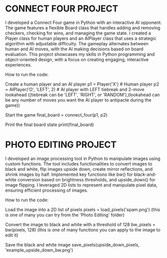 # CONNECT FOUR PROJECT
I developed a Connect Four game in Python with an interactive AI opponent. The game features a flexible Board class that handles adding and removing checkers, checking for wins, and managing the game state. I created a Player class for human players and an AIPlayer class that uses a strategic algorithm with adjustable difficulty. The gameplay alternates between human and AI moves, with the AI making decisions based on board evaluation. This project showcases my skills in Python programming and object-oriented design, with a focus on creating engaging, interactive experiences.

How to run the code:

Create a human player and an AI player
p1 = Player('X')  # Human player
p2 = AIPlayer('O', 'LEFT', 2)  # AI player with LEFT tiebreak and 2-move lookahead ((tiebreak can be 'LEFT', 'RIGHT', or 'RANDOM'),(lookahead can be any number of moves you want the AI player to antipacte during the game))

Start the game
final_board = connect_four(p1, p2)

Print the final board state
print(final_board)

# PHOTO EDITING PROJECT
I developed an image processing tool in Python to manipulate images using custom functions. The tool includes functionalities to convert images to black and white, flip images upside down, create mirror reflections, and shrink images by half. Implemented key functions like bw() for black-and-white conversion based on brightness thresholds, and upside_down() for image flipping. I leveraged 2D lists to represent and manipulate pixel data, ensuring efficient processing of images. 

How to run the code:

Load the image into a 2D list of pixels
pixels = load_pixels('spam.png') (this is one of many you can try from the 'Photo Editing' folder)

Convert the image to black and white with a threshold of 128
bw_pixels = bw(pixels, 128) (this is one of many functions you can apply to the image to edit it)

Save the black and white image
save_pixels(upside_down_pixels, 'example_upside_down_bw.png')
